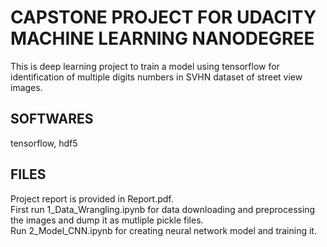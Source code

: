 # CAPSTONE PROJECT FOR UDACITY MACHINE LEARNING NANODEGREE 
This is deep learning project to train a model using tensorflow for identification of multiple digits numbers in SVHN dataset of street view images.  

## SOFTWARES
tensorflow, hdf5

## FILES
Project report is provided in Report.pdf.  
First run 1_Data_Wrangling.ipynb for data downloading and preprocessing the images and dump it as mutliple pickle files.  
Run 2_Model_CNN.ipynb for creating neural network model and training it.
